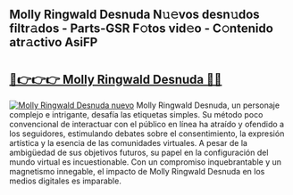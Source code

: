 ## Molly Ringwald Desnuda N𝚞𝚎vos desn𝚞dos filtr𝚊dos - Parts-GSR F𝚘tos vid𝚎o - C𝚘ntenido atr𝚊ctivo AsiFP

# <h2><a href="http://mbavubn.tromn.icu/?c=Molly+Ringwald+Desnuda">🔗👉👉👉 Molly Ringwald Desnuda 🔗🔗</a></h2>

[![Molly Ringwald Desnuda nuevo](https://i.imgur.com/pEAQMta.gif)](http://mbavubn.tromn.icu/?c=Molly+Ringwald+Desnuda)
Molly Ringwald Desnuda, un personaje complejo e intrigante, desafía las etiquetas simples. Su método poco convencional de interactuar con el público en línea ha atraído y ofendido a los seguidores, estimulando debates sobre el consentimiento, la expresión artística y la esencia de las comunidades virtuales. A pesar de la ambigüedad de sus objetivos futuros, su papel en la configuración del mundo virtual es incuestionable. Con un compromiso inquebrantable y un magnetismo innegable, el impacto de Molly Ringwald Desnuda en los medios digitales es imparable.

